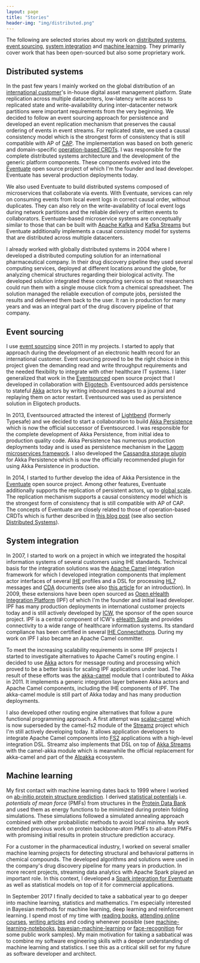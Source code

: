 ```yaml
---
layout: page
title: "Stories"
header-img: "img/distributed.png"
---
```


The following are selected stories about my work on [distributed systems](#distributed-systems), [event sourcing](#event-sourcing), 
[system integration](#system-integration) and [machine learning](#machine-learning). They primarily cover work that has been 
open-sourced but also some proprietary work.

## Distributed systems

In the past few years I mainly worked on the global distribution of an [international customer](https://www.redbullmediahouse.com/)'s 
in-house digital asset management platform. State replication across multiple datacenters, low-latency write access to replicated 
state and write-availability during inter-datacenter network partitions were important requirements from the very beginning. 
We decided to follow an event sourcing approach for persistence and developed an event replication mechanism that preserves 
the causal ordering of events in event streams. For replicated state, we used a causal consistency model which is the strongest 
form of consistency that is still compatible with AP of [CAP](https://de.wikipedia.org/wiki/CAP-Theorem). The implementation 
was based on both generic and domain-specific [operation-based CRDTs](/2016/10/19/operation-based-crdt-framework/). I was 
responsible for the complete distributed systems architecture and the development of the generic platform components. 
These components evolved into the [Eventuate](https://github.com/RBMHTechnology/eventuate) open source project of which 
I'm the founder and lead developer. Eventuate has several production deployments today.

We also used Eventuate to build distributed systems composed of microservices that collaborate via events. With Eventuate,
services can rely on consuming events from local event logs in correct causal order, without duplicates. They can also rely 
on the write-availability of local event logs during network partitions and the reliable delivery of written events to 
collaborators. Eventuate-based microservice systems are conceptually similar to those that can be built with 
[Apache Kafka](http://kafka.apache.org/) and [Kafka Streams](http://kafka.apache.org/10/documentation/streams/) but 
Eventuate additionally implements a causal consistency model for systems that are distributed across multiple datacenters. 

I already worked with globally distributed systems in 2004 where I developed a distributed computing solution for an 
international pharmaceutical company. In their drug discovery pipeline they used several computing services, deployed at 
different locations around the globe, for analyzing chemical structures regarding their biological activity. The developed 
solution integrated these computing services so that researchers could run them with a single mouse click from a chemical 
spreadsheet. The solution managed the reliable execution of compute jobs, persisted the results and delivered them back 
to the user. It ran in production for many years and was an integral part of the drug discovery pipeline of that company.

## Event sourcing

I use [event sourcing](https://martinfowler.com/eaaDev/EventSourcing.html) since 2011 in my projects. I started to apply 
that approach during the development of an electronic health record for an international customer. Event sourcing proved 
to be the right choice in this project given the demanding read and write throughput requirements and the needed flexibility 
to integrate with other healthcare IT systems. I later generalized that work in the [Eventsourced](https://github.com/eligosource/eventsourced) 
open source project that I developed in collaboration with [Eligotech](http://www.eligotech.com/). Eventsourced adds 
persistence to stateful [Akka](https://akka.io/) actors by writing inbound messages to a journal and replaying them on 
actor restart. Eventsourced was used as persistence solution in Eligotech products. 

In 2013, Eventsourced attracted the interest of [Lightbend](https://www.lightbend.com/) (formerly Typesafe) and we decided 
to start a collaboration to build [Akka Persistence](https://doc.akka.io/docs/akka/current/persistence.html) which is now 
the official successor of Eventsourced. I was responsible for the complete development of Akka Persistence, from initial 
idea to production quality code. Akka Persistence has numerous production deployments today and is used as persistence 
mechanism in the [Lagom microservices framework](https://www.lagomframework.com/). I also developed the 
[Cassandra storage plugin](https://github.com/akka/akka-persistence-cassandra) for Akka Persistence which is now the 
officially recommended plugin for using Akka Persistence in production. 

In 2014, I started to further develop the idea of Akka Persistence in the [Eventuate](https://github.com/RBMHTechnology/eventuate) 
open source project. Among other features, Eventuate additionally supports the replication of persistent actors, up to 
[global scale](/2015/01/13/event-sourcing-at-global-scale/). The replication mechanism supports a causal consistency model 
which is the strongest form of consistency that is still compatible with AP of CAP. The concepts of Eventuate are closely 
related to those of operation-based CRDTs which is further described in [this blog post](/2016/10/19/operation-based-crdt-framework/) 
(see also section [Distributed Systems](#distributed-systems)). 

## System integration

In 2007, I started to work on a project in which we integrated the hospital information systems of several customers
using IHE standards. Technical basis for the integration solutions was the [Apache Camel](http://camel.apache.org/) 
integration framework for which I developed integration components that implement actor interfaces of several 
[IHE](https://www.ihe.net/) profiles and a DSL for processing  [HL7](http://www.hl7.org/) messages and 
[CDA](http://hl7.de/themen/hl7-cda-clinical-document-architecture/) documents (see also 
[this article](https://dzone.com/articles/introduction-open-ehealth) for an introduction). In 2009, these extensions have 
been open sourced as [Open eHealth Integration Platform](http://oehf.github.io/ipf/) (IPF) of which I'm the founder and 
initial lead developer. IPF has many production deployments in international customer projects today and is still actively 
developed by [ICW](https://icw-global.com/), the sponsor of the open source project. IPF is a central component of ICW's 
[eHealth Suite](https://icw-global.com/icw-ehealth-suite/) and provides connectivity to a wide range of healthcare information 
systems. Its standard compliance has been certified in several [IHE Connectathons](https://www.ihe.net/connectathon.aspx). 
During my work on IPF I also became an Apache Camel committer. 

To meet the increasing scalability requirements in some IPF projects I started to investigate alternatives to Apache Camel's 
routing engine. I decided to use [Akka](https://akka.io/) actors for message routing and processing which proved to be a 
better basis for scaling IPF applications under load. The result of these efforts was the 
[akka-camel](https://doc.akka.io/docs/akka/2.5.4/scala/camel.html) module that I contributed to Akka in 2011. It implements 
a generic integration layer between Akka actors and Apache Camel components, including the IHE components of IPF. The 
akka-camel module is still part of Akka today and has many production deployments.

I also developed other routing engine alternatives that follow a pure functional programming approach. A first attempt was 
[scalaz-camel](https://github.com/krasserm/scalaz-camel) which is now superseded by the camel-fs2 module of the 
[Streamz](https://github.com/krasserm/streamz) project which I'm still actively developing today. It allows application 
developers to integrate Apache Camel components into [FS2](https://github.com/functional-streams-for-scala/fs2) applications 
with a high-level integration DSL. Streamz also implements that DSL on top of 
[Akka Streams](https://doc.akka.io/docs/akka/current/stream/index.html) with the camel-akka module which is meanwhile the 
official replacement for akka-camel and part of the [Alpakka](https://github.com/akka/alpakka) ecosystem.

## Machine learning

My first contact with machine learning dates back to 1999 where I worked on 
[ab-initio protein structure prediction](https://en.wikipedia.org/wiki/De_novo_protein_structure_prediction). I derived 
[statistical potentials](https://en.wikipedia.org/wiki/Statistical_potential) i.e. *potentials of mean force* (PMFs) 
from structures in the [Protein Data Bank](http://www.wwpdb.org/) and used them as energy functions to be 
minimized during protein folding simulations. These simulations followed a simulated annealing approach combined with 
other probabilistic methods to avoid local minima. My work extended previous work on protein backbone-atom PMFs to 
all-atom PMFs with promising initial results in protein structure prediction accuracy.

For a customer in the pharmaceutical industry, I worked on several smaller machine learning projects for detecting structural 
and behavioral patterns in chemical compounds. The developed algorithms and solutions were used in the company's drug 
discovery pipeline for many years in production. In more recent projects, streaming data analytics with Apache Spark played 
an important role. In this context, I developed a [Spark integration for Eventuate](http://rbmhtechnology.github.io/eventuate/adapters/spark.html) 
as well as statistical models on top of it for commercial applications.
 
In September 2017 I finally decided to take a sabbatical year to go deeper into machine learning, statistics and mathematics. 
I'm especially interested in Bayesian methods for machine learning, deep learning and reinforcement learning. I spend most 
of my time with [reading books](/2018/01/03/machine-learning-resources/), 
[attending online courses](/resume/#certificates), 
[writing articles](/) and coding whenever possible (see 
[machine-learning-notebooks](https://github.com/krasserm/machine-learning-notebooks), 
[bayesian-machine-learning](https://github.com/krasserm/bayesian-machine-learning) or 
[face-recognition](http://nbviewer.jupyter.org/github/krasserm/face-recognition/blob/master/face-recognition.ipynb?flush_cache=true) 
for some public work samples). My main motivation for taking a sabbatical was to combine my software engineering skills 
with a deeper understanding of machine learning and statistics. I see this as a critical skill set for my future as software 
developer and architect.
